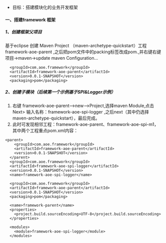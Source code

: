 - 目标：搭建模块化的业务开发框架
####  一、搭建framework 框架
##### 1、创建框架父项目
基于eclipse 创建 Maven Project （maven-archetype-quickstart）工程framework-aoe-parent ,之后把pom文件中的packing标签改成pom.,并右键右键项目->maven->update maven Configuration...  
```language
  <groupId>com.aoe.framework</groupId>
  <artifactId>framework-aoe-parent</artifactId>
  <version>0.0.1-SNAPSHOT</version>
  <packaging>pom</packaging>
```
##### 2、创建子模块（后续第一个示例基于SPI&Logger示例）
1. 右键 framework-aoe-parent-->new-->Project,选择maven Module,点击 Next> 输入名称：framework-aoe-spi-logger ,之后next（其中仍选择maven-archetype-quickstart），最后完成。
2. 此时可发现相邻工程：framework-aoe-parent、framework-aoe-spi-m1，其中两个工程重点pom.xml内容：
```language
<parent>
    <groupId>com.aoe.framework</groupId>
    <artifactId>framework-aoe-parent</artifactId>
    <version>0.0.1-SNAPSHOT</version>
  </parent>
  <groupId>com.aoe.framework</groupId>
  <artifactId>framework-aoe-spi-logger</artifactId>
  <version>0.0.1-SNAPSHOT</version>
  <name>framework-aoe-spi-logger</name>
```
```language
  <groupId>com.aoe.framework</groupId>
  <artifactId>framework-aoe-parent</artifactId>
  <version>0.0.1-SNAPSHOT</version>
  <packaging>pom</packaging>

  <name>framework-parent</name>
  <properties>
    <project.build.sourceEncoding>UTF-8</project.build.sourceEncoding>
  </properties>

  <modules>
    <module>framework-aoe-spi-logger</module>
  </modules>
```


